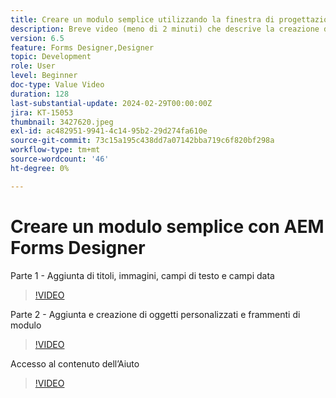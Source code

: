 ```yaml
---
title: Creare un modulo semplice utilizzando la finestra di progettazione
description: Breve video (meno di 2 minuti) che descrive la creazione di un modulo semplice
version: 6.5
feature: Forms Designer,Designer
topic: Development
role: User
level: Beginner
doc-type: Value Video
duration: 128
last-substantial-update: 2024-02-29T00:00:00Z
jira: KT-15053
thumbnail: 3427620.jpeg
exl-id: ac482951-9941-4c14-95b2-29d274fa610e
source-git-commit: 73c15a195c438dd7a07142bba719c6f820bf298a
workflow-type: tm+mt
source-wordcount: '46'
ht-degree: 0%

---
```


# Creare un modulo semplice con AEM Forms Designer

Parte 1 - Aggiunta di titoli, immagini, campi di testo e campi data

>[!VIDEO](https://video.tv.adobe.com/v/3427620/?learn=on)

Parte 2 - Aggiunta e creazione di oggetti personalizzati e frammenti di modulo

>[!VIDEO](https://video.tv.adobe.com/v/3427621/?learn=on)

Accesso al contenuto dell’Aiuto

>[!VIDEO](https://video.tv.adobe.com/v/3427622/?learn=on)

